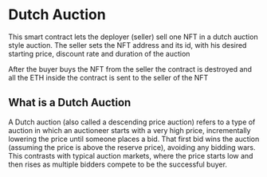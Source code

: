 # Dutch Auction

This smart contract lets the deployer (seller) sell one NFT in a dutch auction style auction. The seller sets the NFT address and its id, with his desired starting price, discount rate and duration of the auction

After the buyer buys the NFT from the seller the contract is destroyed and all the ETH inside the contract is sent to the seller of the NFT

## What is a Dutch Auction

A Dutch auction (also called a descending price auction) refers to a type of auction in which an auctioneer starts with a very high price, incrementally lowering the price until someone places a bid. That first bid wins the auction (assuming the price is above the reserve price), avoiding any bidding wars. This contrasts with typical auction markets, where the price starts low and then rises as multiple bidders compete to be the successful buyer.
